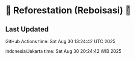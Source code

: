 
# 🌳 Reforestation (Reboisasi) 🌲

## Last Updated

GitHub Actions time: Sat Aug 30 13:24:42 UTC 2025

Indonesia/Jakarta time: Sat Aug 30 20:24:42 WIB 2025
